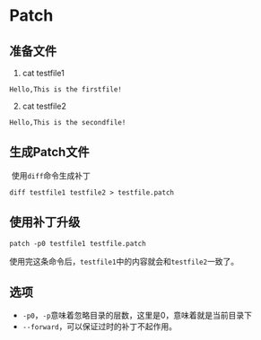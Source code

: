 # Patch

## 准备文件

1. cat testfile1

```shell
Hello,This is the firstfile!
```

2. cat testfile2

```shell
Hello,This is the secondfile!
```

## 生成Patch文件

​	使用`diff`命令生成补丁

```shell
diff testfile1 testfile2 > testfile.patch
```

## 使用补丁升级

```shell
patch -p0 testfile1 testfile.patch
```

​	使用完这条命令后，`testfile1`中的内容就会和`testfile2`一致了。

## 选项

* `-p0`，`-p`意味着忽略目录的层数，这里是0，意味着就是当前目录下
* `--forward`，可以保证过时的补丁不起作用。